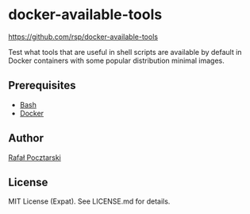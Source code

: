 docker-available-tools
======================

https://github.com/rsp/docker-available-tools

Test what tools that are useful in shell scripts are available by default
in Docker containers with some popular distribution minimal images.

Prerequisites
-------------
* [Bash](https://www.gnu.org/software/bash/)
* [Docker](https://www.docker.com/)

Author
------
[Rafał Pocztarski](https://github.com/rsp)

License
-------
MIT License (Expat). See LICENSE.md for details.
